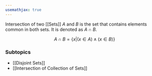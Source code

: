 ```yaml
---
usemathjax: true
---
```


Intersection of two [[Sets]] $A$ and $B$ is the set that contains elements common in both sets.
It is denoted as $A \cap B$.

$$A \cap B = \{ x | (x \in A) \wedge (x \in B)\}$$

### Subtopics
- [[Disjoint Sets]]
- [[Intersection of Collection of Sets]]